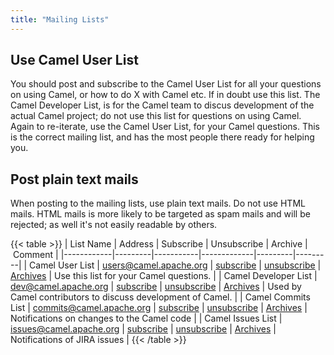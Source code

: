 ```yaml
---
title: "Mailing Lists"
---
```


## Use Camel User List

You should post and subscribe to the Camel User List for all your questions on using Camel, or how to do X with Camel etc. If in doubt use this list.
The Camel Developer List, is for the Camel team to discus development of the actual Camel project; do not use this list for questions on using Camel.
Again to re-iterate, use the Camel User List, for your Camel questions. This is the correct mailing list, and has the most people there ready for helping you.

## Post plain text mails

When posting to the mailing lists, use plain text mails. Do not use HTML mails. HTML mails is more likely to be targeted as spam mails and will be rejected; as well it's not easily readable by others.

{{< table >}}
| List Name  | Address | Subscribe | Unsubscribe | Archive | Comment |
|------------|---------|-----------|-------------|---------|---------|
| Camel User List  | users@camel.apache.org | [subscribe](mailto:users-subscribe@camel.apache.org) | [unsubscribe](mailto:users-unsubscribe@camel.apache.org) | [Archives](https://lists.apache.org/list.html?users@camel.apache.org) | Use this list for your Camel questions. |
| Camel Developer List  | dev@camel.apache.org | [subscribe](mailto:dev-subscribe@camel.apache.org) | [unsubscribe](mailto:dev-unsubscribe@camel.apache.org) | [Archives](https://lists.apache.org/list.html?dev@camel.apache.org) | Used by Camel contributors to discuss development of Camel. |
| Camel Commits List  | commits@camel.apache.org | [subscribe](mailto:commits-subscribe@camel.apache.org) | [unsubscribe](mailto:commits-unsubscribe@camel.apache.org) | [Archives](https://lists.apache.org/list.html?commits@camel.apache.org) | Notifications on changes to the Camel code |
| Camel Issues List  | issues@camel.apache.org | [subscribe](mailto:issues-subscribe@camel.apache.org) | [unsubscribe](mailto:issues-unsubscribe@camel.apache.org) | [Archives](https://lists.apache.org/list.html?issues@camel.apache.org) | Notifications of JIRA issues |
{{< /table >}}

